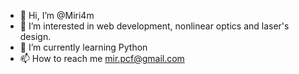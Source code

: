 - 👋 Hi, I’m @Miri4m
- 👀 I’m interested in web development, nonlinear optics and laser's design.
- 🌱 I’m currently learning Python
- 📫 How to reach me mir.pcf@gmail.com

<!---
Miri4m/Miri4m is a ✨ special ✨ repository because its `README.md` (this file) appears on your GitHub profile.
You can click the Preview link to take a look at your changes.
--->
